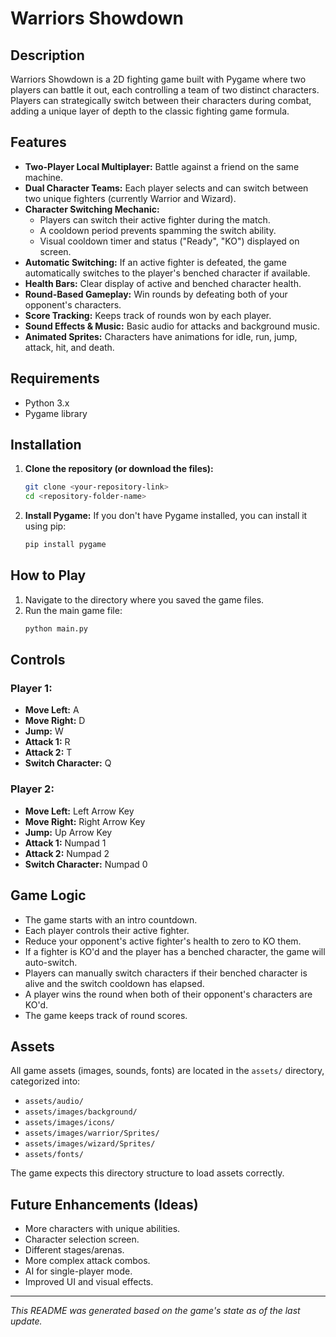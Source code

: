# Warriors Showdown

## Description

Warriors Showdown is a 2D fighting game built with Pygame where two players can battle it out, each controlling a team of two distinct characters. Players can strategically switch between their characters during combat, adding a unique layer of depth to the classic fighting game formula.

## Features

* **Two-Player Local Multiplayer:** Battle against a friend on the same machine.
* **Dual Character Teams:** Each player selects and can switch between two unique fighters (currently Warrior and Wizard).
* **Character Switching Mechanic:**
    * Players can switch their active fighter during the match.
    * A cooldown period prevents spamming the switch ability.
    * Visual cooldown timer and status ("Ready", "KO") displayed on screen.
* **Automatic Switching:** If an active fighter is defeated, the game automatically switches to the player's benched character if available.
* **Health Bars:** Clear display of active and benched character health.
* **Round-Based Gameplay:** Win rounds by defeating both of your opponent's characters.
* **Score Tracking:** Keeps track of rounds won by each player.
* **Sound Effects & Music:** Basic audio for attacks and background music.
* **Animated Sprites:** Characters have animations for idle, run, jump, attack, hit, and death.

## Requirements

* Python 3.x
* Pygame library

## Installation

1.  **Clone the repository (or download the files):**
    ```bash
    git clone <your-repository-link>
    cd <repository-folder-name>
    ```
2.  **Install Pygame:**
    If you don't have Pygame installed, you can install it using pip:
    ```bash
    pip install pygame
    ```

## How to Play

1.  Navigate to the directory where you saved the game files.
2.  Run the main game file:
    ```bash
    python main.py
    ```

## Controls

### Player 1:
* **Move Left:** A
* **Move Right:** D
* **Jump:** W
* **Attack 1:** R
* **Attack 2:** T
* **Switch Character:** Q

### Player 2:
* **Move Left:** Left Arrow Key
* **Move Right:** Right Arrow Key
* **Jump:** Up Arrow Key
* **Attack 1:** Numpad 1
* **Attack 2:** Numpad 2
* **Switch Character:** Numpad 0

## Game Logic

* The game starts with an intro countdown.
* Each player controls their active fighter.
* Reduce your opponent's active fighter's health to zero to KO them.
* If a fighter is KO'd and the player has a benched character, the game will auto-switch.
* Players can manually switch characters if their benched character is alive and the switch cooldown has elapsed.
* A player wins the round when both of their opponent's characters are KO'd.
* The game keeps track of round scores.

## Assets

All game assets (images, sounds, fonts) are located in the `assets/` directory, categorized into:
* `assets/audio/`
* `assets/images/background/`
* `assets/images/icons/`
* `assets/images/warrior/Sprites/`
* `assets/images/wizard/Sprites/`
* `assets/fonts/`

The game expects this directory structure to load assets correctly.

## Future Enhancements (Ideas)

* More characters with unique abilities.
* Character selection screen.
* Different stages/arenas.
* More complex attack combos.
* AI for single-player mode.
* Improved UI and visual effects.

---

*This README was generated based on the game's state as of the last update.*
